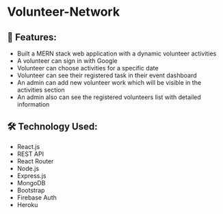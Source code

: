 # Volunteer-Network

## 📝 Features:
- Built a MERN stack web application with a dynamic volunteer activities
- A volunteer can sign in with Google
- Volunteer can choose activities for a specific date
- Volunteer can see their registered task in their event dashboard
- An admin can add new volunteer work which will be visible in the activities section
- An admin also can see the registered volunteers list with detailed information

## 🛠️ Technology Used:
- React.js
- REST API
- React Router
- Node.js
- Express.js
- MongoDB
- Bootstrap
- Firebase Auth
- Heroku